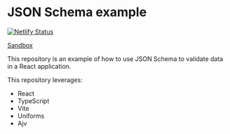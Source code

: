 # JSON Schema example
[![Netlify Status](https://api.netlify.com/api/v1/badges/2b999291-6fc4-40e1-b9ed-e52b4ae1727f/deploy-status)](https://app.netlify.com/sites/camel-json-schema/deploys)

[Sandbox](https://camel-json-schema.netlify.app/)

This repository is an example of how to use JSON Schema to validate data in a React application.

This repository leverages:
- React
- TypeScript
- Vite
- Uniforms
- Ajv
